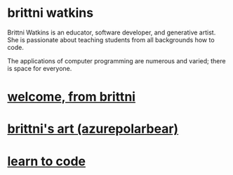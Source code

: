 # brittni watkins

Brittni Watkins is an educator, software developer, and generative artist.
She is passionate about teaching students from all backgrounds how to code.

The applications of computer programming are numerous and varied; there is space for everyone.

# [welcome, from brittni](./welcome)

# [brittni's art (azurepolarbear)](https://azurepolarbear.github.io/#generative-code-art-projects)

# [learn to code](./learn-to-code)
